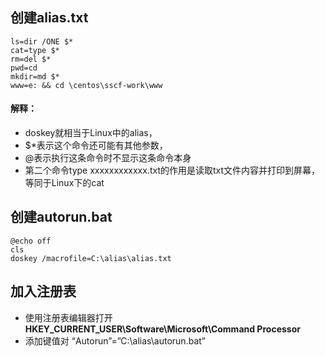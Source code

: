 ## 创建alias.txt
```
ls=dir /ONE $*
cat=type $*
rm=del $*
pwd=cd
mkdir=md $*
www=e: && cd \centos\sscf-work\www
```
#### 解释：
- doskey就相当于Linux中的alias，
- $*表示这个命令还可能有其他参数，
- @表示执行这条命令时不显示这条命令本身
- 第二个命令type xxxxxxxxxxxx.txt的作用是读取txt文件内容并打印到屏幕，等同于Linux下的cat

## 创建autorun.bat
```
@echo off
cls
doskey /macrofile=C:\alias\alias.txt
```

## 加入注册表
- 使用注册表编辑器打开 **HKEY_CURRENT_USER\Software\Microsoft\Command Processor**
- 添加键值对 “Autorun”=”C:\\alias\\autorun.bat”
